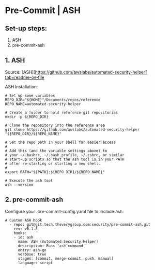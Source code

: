 # Pre-Commit | ASH

## Set-up steps:

1. ASH
2. pre-commit-ash

## 1. ASH

Source: [ASH](https://github.com/awslabs/automated-security-helper?tab=readme-ov-file

ASH Installation:
``` 
# Set up some variables
REPO_DIR="${HOME}"/Documents/repos/reference
REPO_NAME=automated-security-helper

# Create a folder to hold reference git repositories
mkdir -p ${REPO_DIR}

# Clone the repository into the reference area
git clone https://github.com/awslabs/automated-security-helper "${REPO_DIR}/${REPO_NAME}"

# Set the repo path in your shell for easier access
#
# Add this (and the variable settings above) to
# your ~/.bashrc, ~/.bash_profile, ~/.zshrc, or similar
# start-up scripts so that the ash tool is in your PATH
# after re-starting or starting a new shell.
#
export PATH="${PATH}:${REPO_DIR}/${REPO_NAME}"

# Execute the ash tool
ash --version
```

## 2. pre-commit-ash

Configure your .pre-commit-config.yaml file to include ash:

```
# Custom ASH hook 
  - repo: git@git.tech.theverygroup.com:security/pre-commit-ash.git
    rev: v0.1.8
    hooks:
    - id: ash
      name: ASH (Automated Security Helper)
      description: Runs 'ash'command 
      entry: ash-go
      verbose: true
      stages: [commit, merge-commit, push, manual]
      language: script
```